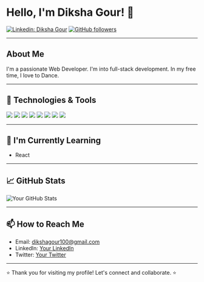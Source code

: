 # Hello, I'm Diksha Gour! 👋

[![Linkedin: Diksha Gour](https://img.shields.io/badge/-Diksha_Gour-blue?style=flat-square&logo=Linkedin&logoColor=white&link=https://www.linkedin.com/in/diksha-gour-2a904025a/)](https://www.linkedin.com/in/diksha-gour-2a904025a/)
[![GitHub followers](https://img.shields.io/github/followers/your-github-username?label=Follow&style=social)](https://github.com/dikshagour01)

---

## About Me

I'm a passionate Web Developer. I'm into full-stack development. In my free time, I love to Dance.

---

## 🔧 Technologies & Tools
![](https://img.shields.io/badge/OS-Windows-informational?style=flat&logo=windows&logoColor=white&color=2bbc8a)
![](https://img.shields.io/badge/Editor-VSCode-informational?style=flat&logo=visual-studio-code&logoColor=white&color=2bbc8a)
![](https://img.shields.io/badge/Code-Python-informational?style=flat&logo=python&logoColor=white&color=2bbc8a)
![](https://img.shields.io/badge/Code-JavaScript-informational?style=flat&logo=javascript&logoColor=white&color=2bbc8a)
![](https://img.shields.io/badge/Code-HTML5-informational?style=flat&logo=html5&logoColor=white&color=2bbc8a)
![](https://img.shields.io/badge/Code-Java-informational?style=flat&logo=java&logoColor=white&color=2bbc8a)
![](https://img.shields.io/badge/Framework-React-informational?style=flat&logo=react&logoColor=white&color=2bbc8a)
![](https://img.shields.io/badge/Tool-Postman-informational?style=flat&logo=postman&logoColor=white&color=2bbc8a)


---

## 🌱 I'm Currently Learning

- React

---

## 📈 GitHub Stats

![Your GitHub Stats](https://github-readme-stats.vercel.app/api?username=dikshagour01&show_icons=true&hide_title=true&hide_border=true&count_private=true)

---

## 📫 How to Reach Me

- Email: dikshagour100@gmail.com
- LinkedIn: [Your LinkedIn](https://www.linkedin.com/in/diksha-gour-2a904025a/)
- Twitter: [Your Twitter](https://twitter.com/your_twitter_username)

---

⭐️ Thank you for visiting my profile! Let's connect and collaborate. ⭐️
